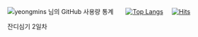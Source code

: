 ![yeongmins 님의 GitHub 사용량 통계](https://github-readme-stats.vercel.app/api?username=yeongmins&bg_color=30,e96443,904e95&title_color=fff&text_color=fff) &nbsp; &nbsp; &nbsp; 
[![Top Langs](https://github-readme-stats.vercel.app/api/top-langs/?username=yeongmins&langs_count=10&layout=compact&theme=defaul)](https://github.com/yeongmins/yeongmins) &nbsp; &nbsp;
[![Hits](https://hits.seeyoufarm.com/api/count/incr/badge.svg?url=https%3A%2F%2Fgithub.com%2Fyeongmins%2Fhit-counter&count_bg=%23000000&title_bg=%23000000&icon=github.svg&icon_color=%23FFFFFF&title=Github&edge_flat=false)](https://hits.seeyoufarm.com)

잔디심기 2일차
